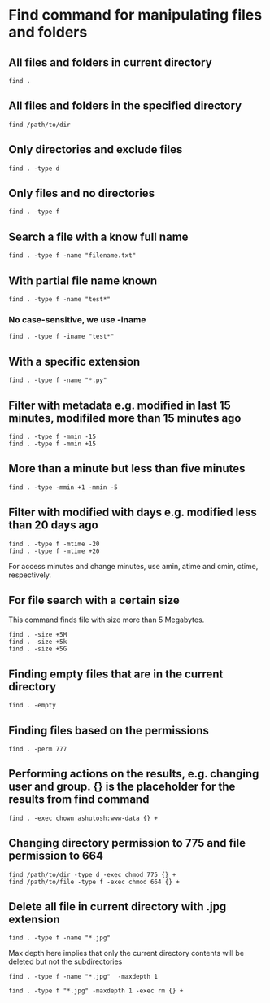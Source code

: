 # Find command for manipulating files and folders

## All files and folders in current directory

	find .

## All files and folders in the specified directory

	find /path/to/dir

## Only directories and exclude files

	find . -type d

## Only files and no directories

	find . -type f

## Search a file with a know full name

	find . -type f -name "filename.txt"

## With partial file name known

	find . -type f -name "test*"
### No case-sensitive, we use -iname
	find . -type f -iname "test*"

## With a specific extension

	find . -type f -name "*.py"

## Filter with metadata e.g. modified in last 15 minutes, modifiled more than 15 minutes ago

	find . -type f -mmin -15
	find . -type f -mmin +15

## More than a minute but less than five minutes
	find . -type -mmin +1 -mmin -5

## Filter with modified with days e.g. modified less than 20 days ago

	find . -type f -mtime -20
	find . -type f -mtime +20

For access minutes and change minutes, use amin, atime and cmin, ctime, respectively.

## For file search with a certain size

This command finds file with size more than 5 Megabytes.

	find . -size +5M
	find . -size +5k
	find . -size +5G

## Finding empty files that are in the current directory

	find . -empty

## Finding files based on the permissions

	find . -perm 777

## Performing actions on the results, e.g. changing user and group. {} is the placeholder for the results from find command

	find . -exec chown ashutosh:www-data {} +

## Changing directory permission to 775 and file permission to 664

	find /path/to/dir -type d -exec chmod 775 {} +
	find /path/to/file -type f -exec chmod 664 {} +

## Delete all file in current directory with .jpg extension

	find . -type f -name "*.jpg" 

Max depth here implies that only the current directory contents will be deleted but not the subdirectories

	find . -type f -name "*.jpg"  -maxdepth 1 

	find . -type f "*.jpg" -maxdepth 1 -exec rm {} +

